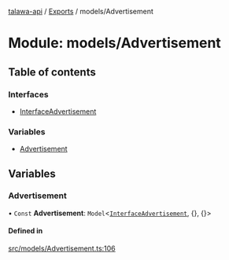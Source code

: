 [talawa-api](../README.md) / [Exports](../modules.md) / models/Advertisement

# Module: models/Advertisement

## Table of contents

### Interfaces

- [InterfaceAdvertisement](../interfaces/models_Advertisement.InterfaceAdvertisement.md)

### Variables

- [Advertisement](models_Advertisement.md#advertisement)

## Variables

### Advertisement

• `Const` **Advertisement**: `Model`\<[`InterfaceAdvertisement`](../interfaces/models_Advertisement.InterfaceAdvertisement.md), {}, {}\>

#### Defined in

[src/models/Advertisement.ts:106](https://github.com/PalisadoesFoundation/talawa-api/blob/73679e2/src/models/Advertisement.ts#L106)
